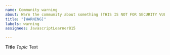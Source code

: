 ```yaml
---
name: Community warning
about: Warn the community about something (THIS IS NOT FOR SECURITY VULNERABILITIES)
title: "[WARNING]"
labels: warning
assignees: JavascriptLearner815

---
```


**Title**
*Topic*
Text
